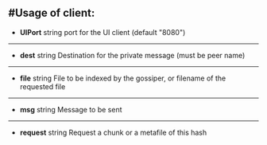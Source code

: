 #Usage of client:
---
- **UIPort** string
    port for the UI client (default "8080")
---
- **dest** string
	Destination for the private message (must be peer name)
---
- **file** string
	File to be indexed by the gossiper, or filename of the requested file
---
- **msg** string
	Message to be sent
---
- **request** string
	Request a chunk or a metafile of this hash
